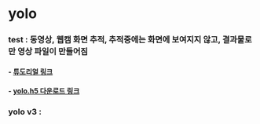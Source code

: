 # yolo

### test : 동영상, 웹캠 화면 추적, 추적중에는 화면에 보여지지 않고, 결과물로만 영상 파일이 만들어짐    
#### - [튜도리얼 링크](https://heartbeat.fritz.ai/detecting-objects-in-videos-and-camera-feeds-using-keras-opencv-and-imageai-c869fe1ebcdb)  
#### - [yolo.h5 다운로드 링크](https://github.com/OlafenwaMoses/ImageAI/releases/download/1.0/yolo.h5)  

### yolo v3 :
